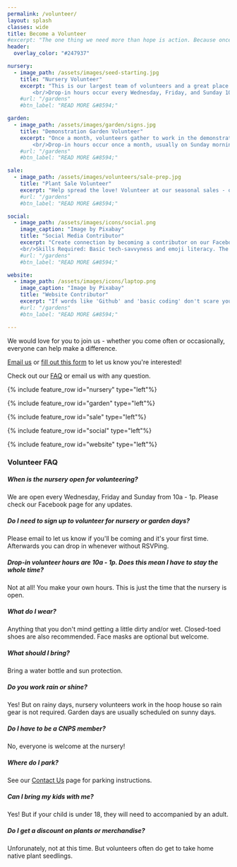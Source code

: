 ```yaml
---
permalink: /volunteer/
layout: splash
classes: wide
title: Become a Volunteer 
#excerpt: "The one thing we need more than hope is action. Because once we start to act, hope is everywhere - Greta Thunberg"
header:
  overlay_color: "#247937"

nursery:
  - image_path: /assets/images/seed-starting.jpg 
    title: "Nursery Volunteer" 
    excerpt: "This is our largest team of volunteers and a great place to get started. Nursery volunteers assist in all aspects of growing native plants - from seed collection to nurturing healthy plants. Whether you are a beginner or expert gardener, we would love to have you!<br/>Beginner gardeners, this is an amazing hands-on learning opportunity. You'll never be mystified by the back of a seed packet again! &#128521;
        <br/>Drop-in hours occur every Wednesday, Friday, and Sunday 10a - 1p."
    #url: "/gardens" 
    #btn_label: "READ MORE &#8594;"

garden: 
  - image_path: /assets/images/garden/signs.jpg 
    title: "Demonstration Garden Volunteer" 
    excerpt: "Once a month, volunteers gather to work in the demonstration garden. Weeding, planting, mulching and lively chatter ensue.
        <br/>Drop-in hours occur once a month, usually on Sunday mornings."
    #url: "/gardens" 
    #btn_label: "READ MORE &#8594;"

sale:
  - image_path: /assets/images/volunteers/sale-prep.jpg 
    title: "Plant Sale Volunteer" 
    excerpt: "Help spread the love! Volunteer at our seasonal sales - occuring the first weekend in May and last weekend of September. There are a variety of tasks - cashier, tallying, set up, clean up, hospitality, etc."
    #url: "/gardens" 
    #btn_label: "READ MORE &#8594;"

social:
  - image_path: /assets/images/icons/social.png 
    image_caption: "Image by Pixabay"
    title: "Social Media Contributor" 
    excerpt: "Create connection by becoming a contributor on our Facebook and Instagram accounts. Ideal candidates would stop by the nursery once or twice a month to be able to share insight into nursery operations.
    <br/>Skills Required: Basic tech-savvyness and emoji literacy. The ability to take a photo on your phone, open an app, and post photo with caption - done!"
    #url: "/gardens" 
    #btn_label: "READ MORE &#8594;"

website:
  - image_path: /assets/images/icons/laptop.png 
    image_caption: "Image by Pixabay"
    title: "Website Contributor" 
    excerpt: "If words like 'Github' and 'basic coding' don't scare you off, please join us! You're a rare intersection of computer and plant nerd and we would love to make use of your talents. You would be joining our existing website development team of one." 
    #url: "/gardens" 
    #btn_label: "READ MORE &#8594;"

---
```

<p>
We would love for you to join us - whether you come often or occasionally, everyone can help make a difference.
</p>
<p>
<a href = "mailto:northcoastcnps@gmail.com">Email us</a> or <a href="/volunteer/form/">fill out this form</a> to let us know you're interested! 
</p>
<p>Check out our <a href="#faq">FAQ</a> or email us with any question.</p>

{% include feature_row id="nursery" type="left"%}

{% include feature_row id="garden" type="left"%}

{% include feature_row id="sale" type="left"%}

{% include feature_row id="social" type="left"%}

{% include feature_row id="website" type="left"%}

<h3><a id="faq">Volunteer FAQ</a></h3>

<h5>When is the nursery open for volunteering?</h5>
<p>
We are open every Wednesday, Friday and Sunday from 10a - 1p. Please check our Facebook page for any updates.
</p>

<h5>Do I need to sign up to volunteer for nursery or garden days?</h5>
<p> Please email to let us know if you'll be coming and it's your first time. Afterwards you can drop in whenever without RSVPing.
</p>

<h5>
Drop-in volunteer hours are 10a - 1p. Does this mean I have to stay the whole time?
</h5>
<p>
Not at all! You make your own hours. This is just the time that the nursery is open.
</p>

<h5>
What do I wear?
</h5>
<p>
Anything that you don't mind getting a little dirty and/or wet. Closed-toed shoes are also recommended. Face masks are optional but welcome.
</p>

<h5>
What should I bring?
</h5>
<p>
Bring a water bottle and sun protection.
</p>

<h5>
Do you work rain or shine?
</h5>
<p>
Yes! But on rainy days, nursery volunteers work in the hoop house so rain gear is not required. Garden days are usually scheduled on sunny days.
</p>

<h5>
Do I have to be a CNPS member?
</h5>
<p>
No, everyone is welcome at the nursery!
</p>

<h5>
Where do I park?
</h5>
<p>
See our <a href="/contact">Contact Us</a> page for parking instructions.
</p>

<h5>
Can I bring my kids with me?
</h5>
<p>
Yes! But if your child is under 18, they will need to accompanied by an adult.
</p>

<h5>
Do I get a discount on plants or merchandise?
</h5>
<p>
Unforunately, not at this time. But volunteers often do get to take home native plant seedlings.
</p>
